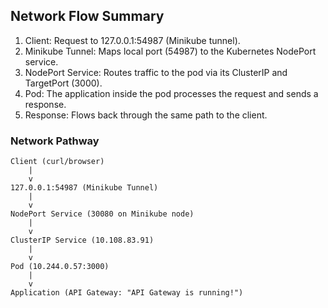 ## Network Flow Summary

1.	Client: Request to 127.0.0.1:54987 (Minikube tunnel).
2.	Minikube Tunnel: Maps local port (54987) to the Kubernetes NodePort service.
3.	NodePort Service: Routes traffic to the pod via its ClusterIP and TargetPort (3000).
4.	Pod: The application inside the pod processes the request and sends a response.
5.	Response: Flows back through the same path to the client.

### Network Pathway
```
Client (curl/browser)
    |
    v
127.0.0.1:54987 (Minikube Tunnel)
    |
    v
NodePort Service (30080 on Minikube node)
    |
    v
ClusterIP Service (10.108.83.91)
    |
    v
Pod (10.244.0.57:3000)
    |
    v
Application (API Gateway: "API Gateway is running!")
```